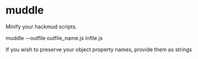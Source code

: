 # muddle
Minify your hackmud scripts.

muddle --outfile outfile_name.js infile.js

If you wish to preserve your object property names, provide them as strings
